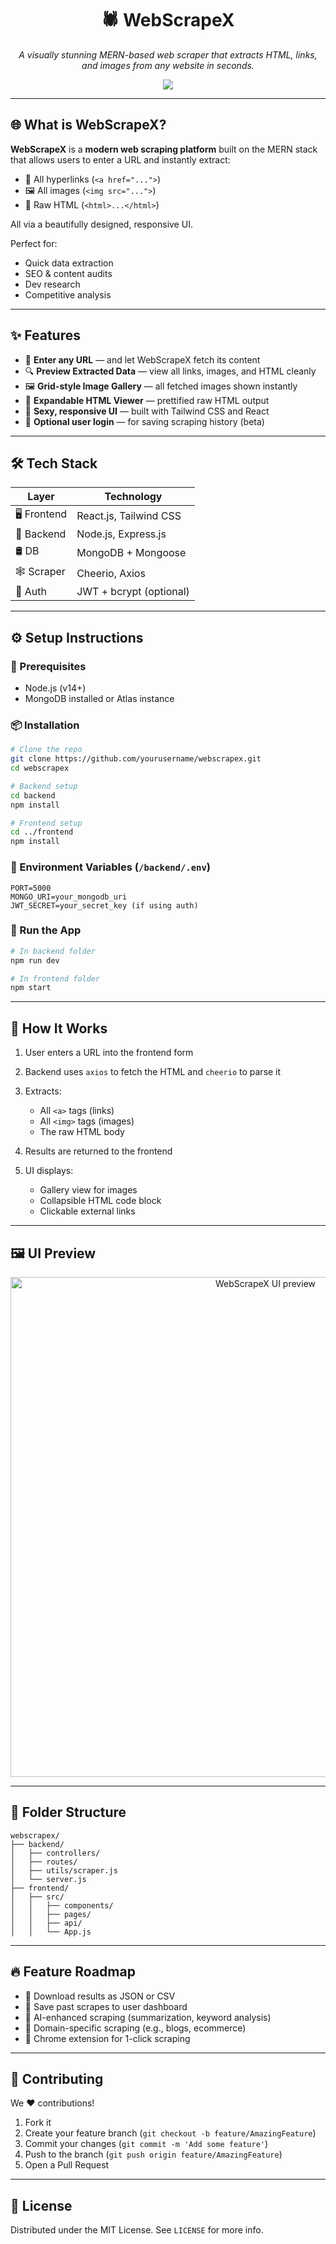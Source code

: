 <h1 align="center">🕷️ WebScrapeX</h1>
<p align="center">
  <em>A visually stunning MERN-based web scraper that extracts HTML, links, and images from any website in seconds.</em>
</p>

<p align="center">
  <img src="https://img.shields.io/badge/MERN%20Stack-Ready-green?style=for-the-badge" />
</p>

---

## 🌐 What is WebScrapeX?

**WebScrapeX** is a **modern web scraping platform** built on the MERN stack that allows users to enter a URL and instantly extract:

- 🔗 All hyperlinks (`<a href="...">`)
- 🖼️ All images (`<img src="...">`)
- 🧱 Raw HTML (`<html>...</html>`)

All via a beautifully designed, responsive UI.

Perfect for:
- Quick data extraction
- SEO & content audits
- Dev research
- Competitive analysis

---

## ✨ Features

- 🧠 **Enter any URL** — and let WebScrapeX fetch its content
- 🔍 **Preview Extracted Data** — view all links, images, and HTML cleanly
- 🖼️ **Grid-style Image Gallery** — all fetched images shown instantly
- 🧾 **Expandable HTML Viewer** — prettified raw HTML output
- 💅 **Sexy, responsive UI** — built with Tailwind CSS and React
- 🔐 **Optional user login** — for saving scraping history (beta)

---

## 🛠️ Tech Stack

| Layer       | Technology            |
|------------|------------------------|
| 🖥 Frontend | React.js, Tailwind CSS |
| 🧠 Backend  | Node.js, Express.js    |
| 🛢 DB       | MongoDB + Mongoose     |
| 🕸️ Scraper  | Cheerio, Axios         |
| 🔐 Auth     | JWT + bcrypt (optional) |

---

## ⚙️ Setup Instructions

### 🔧 Prerequisites

- Node.js (v14+)
- MongoDB installed or Atlas instance

### 📦 Installation

```bash
# Clone the repo
git clone https://github.com/yourusername/webscrapex.git
cd webscrapex
````

```bash
# Backend setup
cd backend
npm install

# Frontend setup
cd ../frontend
npm install
```

### 🔑 Environment Variables (`/backend/.env`)

```env
PORT=5000
MONGO_URI=your_mongodb_uri
JWT_SECRET=your_secret_key (if using auth)
```

### 🚀 Run the App

```bash
# In backend folder
npm run dev

# In frontend folder
npm start
```

---

## 🧩 How It Works

1. User enters a URL into the frontend form
2. Backend uses `axios` to fetch the HTML and `cheerio` to parse it
3. Extracts:

   * All `<a>` tags (links)
   * All `<img>` tags (images)
   * The raw HTML body
4. Results are returned to the frontend
5. UI displays:

   * Gallery view for images
   * Collapsible HTML code block
   * Clickable external links

---

## 🖼 UI Preview

<p align="center">
  <img src="https://your-image-link.com/scraper-ui.png" width="800" alt="WebScrapeX UI preview" />
</p>

---

## 📂 Folder Structure

```
webscrapex/
├── backend/
│   ├── controllers/
│   ├── routes/
│   ├── utils/scraper.js
│   └── server.js
├── frontend/
│   ├── src/
│   │   ├── components/
│   │   ├── pages/
│   │   ├── api/
│   │   └── App.js
```

---

## 🔥 Feature Roadmap

* 📁 Download results as JSON or CSV
* 💾 Save past scrapes to user dashboard
* 🧠 AI-enhanced scraping (summarization, keyword analysis)
* 🎯 Domain-specific scraping (e.g., blogs, ecommerce)
* 🧩 Chrome extension for 1-click scraping

---

## 🤝 Contributing

We ❤️ contributions!

1. Fork it
2. Create your feature branch (`git checkout -b feature/AmazingFeature`)
3. Commit your changes (`git commit -m 'Add some feature'`)
4. Push to the branch (`git push origin feature/AmazingFeature`)
5. Open a Pull Request

---

## 📜 License

Distributed under the MIT License. See `LICENSE` for more info.

